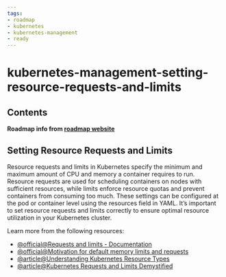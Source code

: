 ```yaml
---
tags:
- roadmap
- kubernetes
- kubernetes-management
- ready
---
```


# kubernetes-management-setting-resource-requests-and-limits

## Contents

__Roadmap info from [roadmap website](https://roadmap.sh/kubernetes/resource-management/setting-resource-requests-and-limits)__

## Setting Resource Requests and Limits

Resource requests and limits in Kubernetes specify the minimum and maximum amount of CPU and memory a container requires to run. Resource requests are used for scheduling containers on nodes with sufficient resources, while limits enforce resource quotas and prevent containers from consuming too much. These settings can be configured at the pod or container level using the resources field in YAML. It’s important to set resource requests and limits correctly to ensure optimal resource utilization in your Kubernetes cluster.

Learn more from the following resources:

* [@official@Requests and limits - Documentation](https://kubernetes.io/docs/concepts/configuration/manage-resources-containers/#requests-and-limits)
* [@official@Motivation for default memory limits and requests](https://kubernetes.io/docs/tasks/administer-cluster/manage-resources/memory-default-namespace/#motivation-for-default-memory-limits-and-requests)
* [@article@Understanding Kubernetes Resource Types](https://thenewstack.io/understanding-kubernetes-resource-types/)
* [@article@Kubernetes Requests and Limits Demystified](https://thenewstack.io/kubernetes-requests-and-limits-demystified/)
